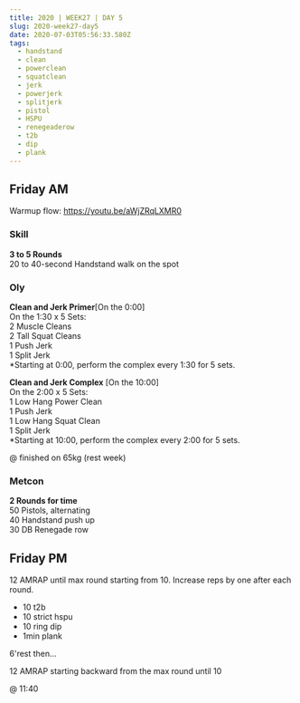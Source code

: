```yaml
---
title: 2020 | WEEK27 | DAY 5
slug: 2020-week27-day5
date: 2020-07-03T05:56:33.580Z
tags:
  - handstand
  - clean
  - powerclean
  - squatclean
  - jerk
  - powerjerk
  - splitjerk
  - pistol
  - HSPU
  - renegeaderow
  - t2b
  - dip
  - plank
---
```

## Friday AM

Warmup flow: <https://youtu.be/aWjZRqLXMR0>

### Skill

**3 to 5 Rounds**\
20 to 40-second Handstand walk on the spot

### Oly

**Clean and Jerk Primer**\[On the 0:00]\
On the 1:30 x 5 Sets:\
2 Muscle Cleans\
2 Tall Squat Cleans\
1 Push Jerk\
1 Split Jerk\
*Starting at 0:00, perform the complex every 1:30 for 5 sets.

**Clean and Jerk Complex** \[On the 10:00]\
On the 2:00 x 5 Sets:\
1 Low Hang Power Clean\
1 Push Jerk\
1 Low Hang Squat Clean\
1 Split Jerk\
*Starting at 10:00, perform the complex every 2:00 for 5 sets.

@ finished on 65kg (rest week)

### Metcon

**2 Rounds for time**\
50 Pistols, alternating\
40 Handstand push up\
30 DB Renegade row

## Friday PM

12 AMRAP until max round starting from 10. Increase reps by one after each round.

* 10 t2b
* 10 strict hspu
* 10 ring dip
* 1min plank

6'rest then...

12 AMRAP starting backward from the max round until 10

@ 11:40